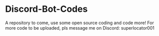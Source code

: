 # Discord-Bot-Codes
A repository to come, use some open source coding and code more! For more code to be uploaded, pls message me on Discord: superlocator001
